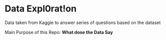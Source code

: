# Data Expl0rat!on

Data taken from Kaggle to answer series of questions based on the dataset 

Main Purpose of this Repo: **What dose the Data Say**

